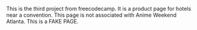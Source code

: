 This is the third project from freecodecamp.  It is a product page for  hotels near a convention.  This page is not associated with Anime Weekend Atlanta. This is a FAKE PAGE.
